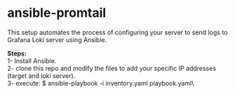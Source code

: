 # ansible-promtail
This setup automates the process of configuring your server to send logs to Grafana Loki server using Ansible.

****Steps:****\
1- Install Ansible.\
2- clone this repo and modify the files to add your specific IP addresses (target and loki server).\
3- execute: $ ansible-playbook -i inventory.yaml playbook.yaml\
